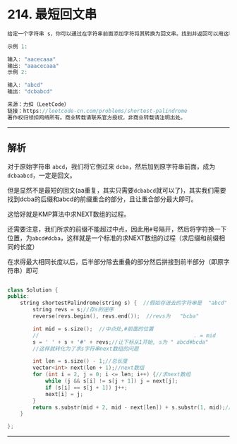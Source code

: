 # 214. 最短回文串

```c++
给定一个字符串 s，你可以通过在字符串前面添加字符将其转换为回文串。找到并返回可以用这种方式转换的最短回文串。

示例 1:

输入: "aacecaaa"
输出: "aaacecaaa"
示例 2:

输入: "abcd"
输出: "dcbabcd"

来源：力扣（LeetCode）
链接：https://leetcode-cn.com/problems/shortest-palindrome
著作权归领扣网络所有。商业转载请联系官方授权，非商业转载请注明出处。
```

---

## 解析

对于原始字符串 `abcd`，我们将它倒过来 `dcba`，然后加到原字符串前面，成为`dcbaabcd`，一定是回文。

但是显然不是最短的回文(aa重复，其实只需要`dcbabcd`就可以了)，其实我们需要找到dcba的后缀和abcd的前缀重合的部分，且让重合部分最大即可。

这恰好就是KMP算法中求NEXT数组的过程。

还需要注意，我们所求的前缀不能超过中点，因此用`#`号隔开，然后将字符换一下位置，为`abcd#dcba`，这样就是一个标准的求NEXT数组的过程（求后缀和前缀相同的长度）

在求得最大相同长度以后，后半部分除去重叠的部分然后拼接到前半部分（即原字符串）即可

```c++

class Solution {
public:
	string shortestPalindrome(string s) {  //假如存进去的字符串是  "abcd"
		string revs = s;//存s的逆序 
		reverse(revs.begin(), revs.end());  //revs为   "bcba"

		int mid = s.size();  //中点处,#前面的位置
		//                                                 . = mid
		s = ' ' + s + '#' + revs;//让下标从1开始, s为 " abcd#bcda"
		//这样就转化为了求s字符串next数组的问题

		int len = s.size() - 1;//总长度
		vector<int> next(len + 1);//next数组
		for (int i = 2, j = 0; i <= len; i++) {//求next数组 
			while (j && s[i] != s[j + 1]) j = next[j];
			if (s[i] == s[j + 1]) j++;
			next[i] = j;
		}
		return s.substr(mid + 2, mid - next[len]) + s.substr(1, mid);//后半部分除去重叠后缀+前半部分（原字符串）
	}

};

```

---

